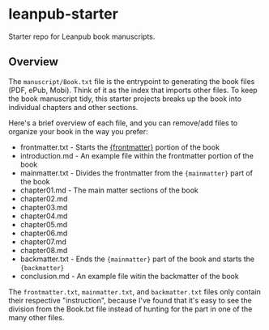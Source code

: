 # leanpub-starter

Starter repo for Leanpub book manuscripts.

## Overview

The `manuscript/Book.txt` file is the entrypoint to generating the book files (PDF, ePub, Mobi). Think of it as the index that imports other files. To keep the book manuscript tidy, this starter projects breaks up the book into individual chapters and other sections.

Here's a brief overview of each file, and you can remove/add files to organize your book in the way you prefer:

* frontmatter.txt - Starts the [{frontmatter}](leanpub-auto-front-matter-main-matter-and-back-matter) portion of the book
* introduction.md - An example file within the frontmatter portion of the book
* mainmatter.txt - Divides the frontmatter from the `{mainmatter}` part of the book
* chapter01.md - The main matter sections of the book
* chapter02.md
* chapter03.md
* chapter04.md
* chapter05.md
* chapter06.md
* chapter07.md
* chapter08.md
* backmatter.txt - Ends the `{mainmatter}` part of the book and starts the `{backmatter}`
* conclusion.md - An example file witin the backmatter of the book

The `frontmatter.txt`, `mainmatter.txt`, and `backmatter.txt` files only contain their respective "instruction", because I've found that it's easy to see the division from the Book.txt file instead of hunting for the part in one of the many other files.
